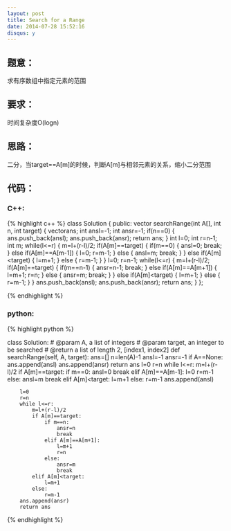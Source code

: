 ```yaml
---
layout: post
title: Search for a Range
date: 2014-07-28 15:52:16
disqus: y
---
```


## 题意：
求有序数组中指定元素的范围

## 要求：
时间复杂度O(logn)

## 思路：
二分，当target==A[m]的时候，判断A[m]与相邻元素的关系，缩小二分范围

## 代码：

### C++:

{% highlight c++ %}
class Solution {
public:
    vector<int> searchRange(int A[], int n, int target) {
        vector<int>ans;
        int ansl=-1;
        int ansr=-1;
        if(n==0)
        {
            ans.push_back(ansl);
            ans.push_back(ansr);
            return ans;
        }
        int l=0;
        int r=n-1;
        int m;
        while(l<=r)
        {
            m=l+(r-l)/2;
            if(A[m]==target)
            {
                if(m==0)
                {
                    ansl=0;
                    break;
                }
                else if(A[m]==A[m-1])
                {
                    l=0;
                    r=m-1;
                }
                else
                {
                    ansl=m;
                    break;
                }
            }
            else if(A[m]<target)
            {
                l=m+1;
            }
            else
            {
                r=m-1;
            }
        }
        l=0;
        r=n-1;
        while(l<=r)
        {
            m=l+(r-l)/2;
            if(A[m]==target)
            {
                if(m==n-1)
                {
                    ansr=n-1;
                    break;
                }
                else if(A[m]==A[m+1])
                {
                    l=m+1;
                    r=n;
                }
                else
                {
                    ansr=m;
                    break;
                }
            }
            else if(A[m]<target)
            {
                l=m+1;
            }
            else
            {
                r=m-1;
            }
        }
        ans.push_back(ansl);
        ans.push_back(ansr);
        return ans;
    }
};


 {% endhighlight %}
### python:

{% highlight python %}

class Solution:
    # @param A, a list of integers
    # @param target, an integer to be searched
    # @return a list of length 2, [index1, index2]
    def searchRange(self, A, target):
        ans=[]
        n=len(A)-1
        ansl=-1
        ansr=-1
        if A==None:
            ans.append(ansl)
            ans.append(ansr)
            return ans
        l=0
        r=n
        while l<=r:
            m=l+(r-l)/2
            if A[m]==target:
                if m==0:
                    ansl=0
                    break
                elif A[m]==A[m-1]:
                    l=0
                    r=m-1
                else:
                    ansl=m
                    break
            elif A[m]<target:
                l=m+1
            else:
                r=m-1
        ans.append(ansl)
        
        l=0
        r=n
        while l<=r:
            m=l+(r-l)/2
            if A[m]==target:
                if m==n:
                    ansr=n
                    break
                elif A[m]==A[m+1]:
                    l=m+1
                    r=n
                else:
                    ansr=m
                    break
            elif A[m]<target:
                l=m+1
            else:
                r=m-1
        ans.append(ansr)
        return ans
 {% endhighlight %}
